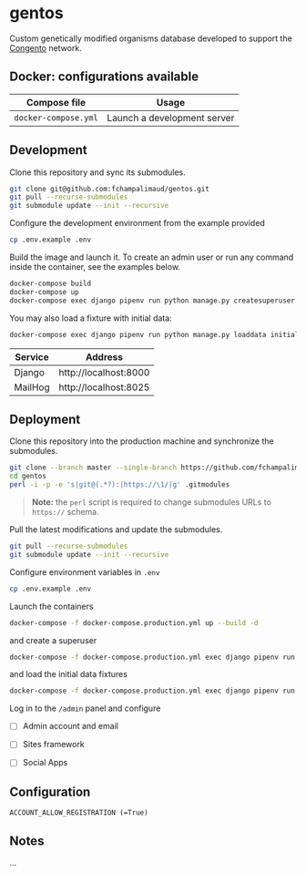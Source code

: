 # gentos

Custom genetically modified organisms database developed to support the [Congento](https://congento.org/) network.


## Docker: configurations available

| Compose file         | Usage                       |
| -------------------- | --------------------------- |
| `docker-compose.yml` | Launch a development server |

## Development

Clone this repository and sync its submodules.

```bash
git clone git@github.com:fchampalimaud/gentos.git
git pull --recurse-submodules
git submodule update --init --recursive
```

Configure the development environment from the example provided

```bash
cp .env.example .env
```

Build the image and launch it. To create an admin user or run any command inside the container, see the examples below.

```bash
docker-compose build
docker-compose up
docker-compose exec django pipenv run python manage.py createsuperuser
```

You may also load a fixture with initial data:

```bash
docker-compose exec django pipenv run python manage.py loaddata initial_data
```

| Service | Address               |
| ------- | --------------------- |
| Django  | http://localhost:8000 |
| MailHog | http://localhost:8025 |


## Deployment

Clone this repository into the production machine and synchronize the submodules.

```bash
git clone --branch master --single-branch https://github.com/fchampalimaud/gentos.git
cd gentos
perl -i -p -e 's|git@(.*?):|https://\1/|g' .gitmodules
```

> **Note:** the `perl` script is required to change submodules URLs to `https://` schema.

Pull the latest modifications and update the submodules.

```bash
git pull --recurse-submodules
git submodule update --init --recursive
```

Configure environment variables in `.env`

```bash
cp .env.example .env
```

Launch the containers

```bash
docker-compose -f docker-compose.production.yml up --build -d
```

and create a superuser

```bash
docker-compose -f docker-compose.production.yml exec django pipenv run python manage.py createsuperuser
```

and load the initial data fixtures

```bash
docker-compose -f docker-compose.production.yml exec django pipenv run python manage.py loaddata initial_data
```

Log in to the `/admin` panel and configure

- [ ] Admin account and email
- [ ] Sites framework
- [ ] Social Apps


## Configuration

```
ACCOUNT_ALLOW_REGISTRATION (=True)
```


## Notes

...
